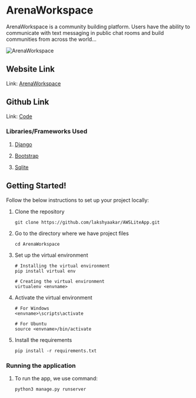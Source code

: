 # ArenaWorkspace

ArenaWorkspace is a community building platform. Users have the ability to communicate with text messaging in public chat rooms and build communities from across the world...

![ArenaWorkspace](https://user-images.githubusercontent.com/50449265/166183795-9e2a5671-e9b1-474d-97b7-221e16e4a1d0.png)

## Website Link

Link: [ArenaWorkspace](https://arenaworkspace.herokuapp.com/)

## Github Link

Link: [Code](https://github.com/Jackent2B/ArenaWorkspace)

### Libraries/Frameworks Used

1.  [Django](https://www.djangoproject.com/)

2.  [Bootstrap](https://getbootstrap.com/)

3.  [Sqlite](https://www.sqlite.org/index.html) 

<!-- GETTING STARTED -->
## Getting Started!
   
Follow the below instructions to set up your project locally:

1. Clone the repository
   ```
   git clone https://github.com/lakshyaakar/AWSLiteApp.git
   ```   

2. Go to the directory where we have project files
   ```
   cd ArenaWorkspace
   ```

3. Set up the virtual environment
   ```
   # Installing the virtual environment
   pip install virtual env  
   
   # Creating the virtual environment
   virtualenv <envname>
   ```

4. Activate the virtual environment
   ```
   # For Windows
   <envname>\scripts\activate

   # For Ubuntu
   source <envname>/bin/activate 

5. Install the requirements
   ```
   pip install -r requirements.txt
   ```
   
### Running the application

1. To run the app, we use command:

   ```
   python3 manage.py runserver
   ```
